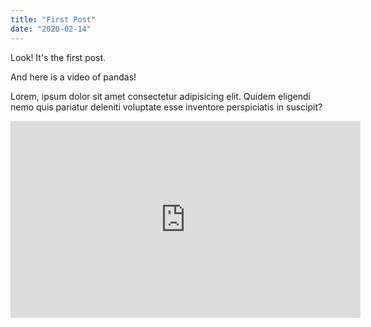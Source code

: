 ```yaml
---
title: "First Post"
date: "2020-02-14"
---
```


Look! It's the first post.

And here is a video of pandas!

Lorem, ipsum dolor sit amet consectetur adipisicing elit. Quidem eligendi nemo quis pariatur deleniti voluptate esse inventore perspiciatis in suscipit?

<iframe width="560" height="315" src="https://www.youtube.com/embed/4n0xNbfJLR8" frameborder="0" allowfullscreen></iframe>

